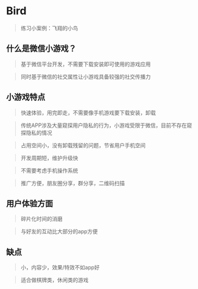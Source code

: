 # Bird
>练习小案例：飞翔的小鸟

## 什么是微信小游戏？
>基于微信平台开发，不需要下载安装即可使用的游戏应用

>同时基于微信的社交属性让小游戏具备较强的社交传播力

## 小游戏特点
>快速体验，用完即走，不需要像手机游戏要下载安装，卸载

>传统APP涉及大量窥探用户隐私的行为，小游戏受限于微信，目前不存在窥探隐私的情况

>占用空间小，没有卸载残留的问题，节省用户手机空间

>开发周期短，维护升级快

>不需要考虑手机操作系统

>推广方便，朋友圈分享，群分享，二维码扫描

## 用户体验方面
>碎片化时间的消磨

>与好友的互动比大部分的app方便

## 缺点
>小，内容少，效果/特效不如app好

>适合做棋牌类，休闲类的游戏